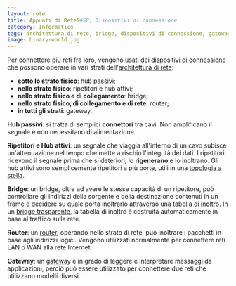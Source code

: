 ```yaml
---
layout: rete
title: Appunti di Rete&#58; Dispositivi di connessione
category: Informatics
tags: architettura di rete, bridge, dispositivi di connessione, gateway, hub, ripetitore, router, switch
image: binary-world.jpg
---
```

Per connettere più reti fra loro, vengono usati dei [dispositivi di connessione](https://en.wikipedia.org/wiki/Network_switch) che possono operare in vari strati dell'[architettura di rete](https://en.wikipedia.org/wiki/Internet_layer):

*   **sotto lo strato fisico**: hub passivi;
*   **nello strato fisico**: ripetitori e hub attivi;
*   **nello strato fisico e di collegamento**: bridge;
*   **nello strato fisico, di collegamento e di rete**: router;
*   **in tutti gli strati**: gateway.

**Hub passivi**: si tratta di semplici **connettori** tra cavi. Non amplificano il segnale e non necessitano di alimentazione.

**Ripetitori e Hub attivi**: un segnale che viaggia all'interno di un cavo subisce un'attenuazione nel tempo che mette a rischio l'integrità dei dati. I ripetitori ricevono il segnale prima che si deteriori, lo **rigenerano** e lo inoltrano. Gli hub attivi sono semplicemente ripetitori a più porte, utili in una [topologia a stella](https://en.wikipedia.org/wiki/Star_network).

**Bridge**: un bridge, oltre ad avere le stesse capacità di un ripetitore, può controllare gli indirizzi della sorgente e della destinazione contenuti in un frame e decidere su quale porta inoltrarlo attraverso una [tabella di inoltro](https://en.wikipedia.org/wiki/Forwarding_information_base). In un [bridge trasparente](https://docwiki.cisco.com/wiki/Transparent_Bridging), la tabella di inoltro è costruita automaticamente in base al traffico sulla rete.

**Router**: un [router](https://en.wikipedia.org/wiki/Router_%28computing%29), operando nello strato di rete, può inoltrare i pacchetti in base agli indirizzi logici. Vengono utilizzati normalmente per connettere reti LAN o WAN alla rete Internet.

**Gateway**: un [gateway](https://en.wikipedia.org/wiki/Gateway_%28telecommunications%29) è in grado di leggere e interpretare messaggi da applicazioni, perciò può essere utilizzato per connettere due reti che utilizzano modelli diversi.
